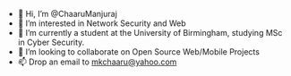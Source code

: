 - 👋 Hi, I’m @ChaaruManjuraj
- 👀 I’m interested in Network Security and Web
- 🌱 I’m currently a student at the University of Birmingham, studying MSc in Cyber Security.
- 💞️ I’m looking to collaborate on Open Source Web/Mobile Projects
- 📫 Drop an email to mkchaaru@yahoo.com 

<!---
ChaaruManjuraj/ChaaruManjuraj is a ✨ special ✨ repository because its `README.md` (this file) appears on your GitHub profile.
You can click the Preview link to take a look at your changes.
--->
